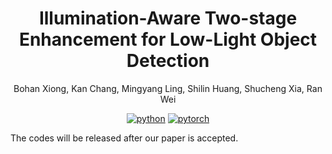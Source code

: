 <div align="center">

# Illumination-Aware Two-stage Enhancement for Low-Light Object Detection

Bohan Xiong, Kan Chang, Mingyang Ling, Shilin Huang, Shucheng Xia, Ran Wei

[![python](https://img.shields.io/badge/-Python_3.6_%7C_3.7-blue?logo=python&logoColor=white)](https://github.com/pre-commit/pre-commit)
[![pytorch](https://img.shields.io/badge/PyTorch-ee4c2c?logo=pytorch&logoColor=white)](https://pytorch.org/get-started/locally/)

</div>


The codes will be released after our paper is accepted.

